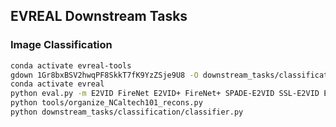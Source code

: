 ## EVREAL Downstream Tasks


### Image Classification
```bash
conda activate evreal-tools
gdown 1Gr8bxBSV2hwqPF8SkkT7fK9YzZSje9U8 -O downstream_tasks/classification/
conda activate evreal
python eval.py -m E2VID FireNet E2VID+ FireNet+ SPADE-E2VID SSL-E2VID ET-Net HyperE2VID -c t60ms_s -d NCaltech101 
python tools/organize_NCaltech101_recons.py 
python downstream_tasks/classification/classifier.py 
```
